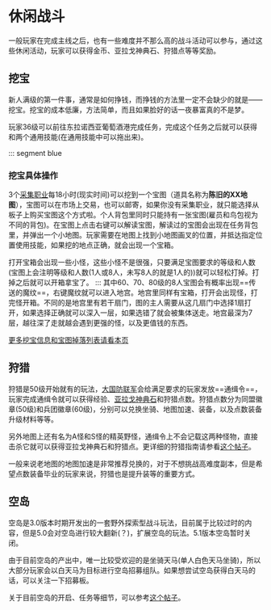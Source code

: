 # 休闲战斗

一般玩家在完成主线之后，也有一些难度并不那么高的战斗活动可以参与，通过这些休闲活动，玩家可以获得金币、亚拉戈神典石、狩猎点等等奖励。

## 挖宝
新人满级的第一件事，通常是如何挣钱，而挣钱的方法里一定不会缺少的就是——挖宝。挖宝的成本低廉，方法简单，而且如果脸好的话一夜暴富真的不是梦。

玩家36级可以前往东拉诺西亚葡萄酒港完成任务<quest name="浪漫的寻宝猎人" />，完成这个任务之后就可以获得<Action :id="1694" name="解读" />和<Action :id="1695" name="挖掘" />两个通用技能(在通用技能中可以拖出来)。

::: segment blue
### 挖宝具体操作
3个[采集职业](/topic/gather.md)每18小时(现实时间)可以挖到一个宝图（道具名称为**陈旧的XX地图**），宝图可以在市场上交易，也可以邮寄，如果你没有采集职业，就只能选择从板子上购买宝图这个方式啦。个人背包里同时只能持有一张宝图(雇员和鸟包视为不同的背包)。在宝图上点击右键可以解读宝图，解读过的宝图会出现在任务背包里，并弹出一个小地图。玩家需要在地图上找到小地图画叉的位置，并抵达指定位置使用<Action :id="18" name="挖掘" />技能，如果挖的地点正确，就会出现一个宝箱。

打开宝箱会出现一些小怪，这些小怪不是很强，只要满足宝图要求的等级和人数(宝图上会注明等级和人数(1人或8人，未写8人的就是1人的))就可以轻松打掉。打掉之后就可以开箱拿宝了。
:::
其中60、70、80级的8人宝图会有概率出现==传送的魔纹==，右键魔纹就可以进入地宫。地宫里同样有宝箱，打开会出现怪，打完怪开箱。不同的是地宫里有若干扇门，图的主人需要从这几扇门中选择1扇打开，如果选择正确就可以深入一层，如果选错了就会被集体送走。地宫最深为7层，越往深了走就越会遇到更强的怪，以及更值钱的东西。

[更多挖宝信息和宝图掉落列表请看本页](https://ff14.huijiwiki.com/wiki/%E5%AF%BB%E5%AE%9D)

## 狩猎
狩猎是50级开始就有的玩法，[大国防联军](/advanced/grandCompany.md)会给满足要求的玩家发放==通缉令==，玩家完成通缉令就可以获得经验、[亚拉戈神典石](/advanced/currency.htm)和狩猎点数。狩猎点数分为同盟徽章(50级)和兵团徽章(60级)，分别可以兑换坐骑、地图加速、装备，以及点数装备升级材料等等。

另外地图上还有名为A怪和S怪的精英野怪，通缉令上不会记载这两种怪物，直接击杀它就可以获得亚拉戈神典石和狩猎点。更详细的狩猎指南请参看[这个帖子](https://bbs.nga.cn/read.php?tid=13635886)。

一般来说老地图的地图加速是非常推荐兑换的，对于不想挑战高难度副本，但是希望点数装备毕业的玩家来说，狩猎也是提升装等的重要方式。

## 空岛
空岛是3.0版本时期开发出的一套野外探索型战斗玩法，目前属于比较过时的内容，但是5.0会对空岛进行较大翻新(？)，扩展空岛的玩法。5.1版本空岛暂时关闭。

由于目前空岛的产出中，唯一比较受欢迎的是坐骑天马(单人白色天马坐骑)，所以大部分玩家会以白天马为目标进行空岛招募组队。如果想尝试空岛获得白天马的话，可以关注一下招募板。

关于目前空岛的开启、任务等细节，可以参考[这个帖子](https://tieba.baidu.com/p/6176838208?see_lz=1)。
